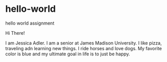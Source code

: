 # hello-world
hello world assignment

Hi There!

I am Jessica Adler. I am a senior at James Madison University. I like pizza, traveling adn learning new things. I ride horses and love dogs. My favorite color is blue and my ultimate goal in life is to just be happy.
